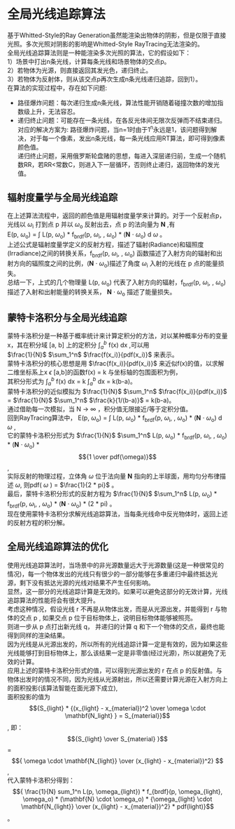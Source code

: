 # 全局光线追踪算法
基于Whitted-Style的Ray Generation虽然能渲染出物体的阴影，但是仅限于直接光照。多次光照对阴影的影响是Whitted-Style RayTracing无法渲染的。<br>
全局光线追踪算法则是一种能渲染多次光照的算法，它的假设如下：<br>
1）场景中打出n条光线，计算每条光线和场景物体的交点p。<br>
2）若物体为光源，则直接返回其发光色，递归终止。<br>
3）若物体为反射体，则从该交点p再次生成n条光线递归追踪，回到1）。<br>
在算法的实现过程中，存在如下问题: <br>
- 路径爆炸问题：每次递归生成n条光线，算法性能开销随着碰撞次数的增加指数级上升，无法容忍。
- 递归终止问题：可能存在一条光线，在各反光体间无限次反弹而不结束递归。<br>
对应的解决方案为:
路径爆炸问题，当n=1时由于1<sup>n</sup>永远是1，该问题得到解决，对于每一个像素，发出n条光线，每一条光线应用RT算法，即可得到像素颜色值。<br>
递归终止问题，采用俄罗斯轮盘赌的思想，每进入深层递归前，生成一个随机数RR，若RR<常数C，则进入下一层循环，否则终止递归，返回物体的发光值。<br>

## 辐射度量学与全局光线追踪
在上述算法流程中，返回的颜色值是用辐射度量学来计算的。对于一个反射点p，光线以 $\omega$<sub>i</sub> 打到点 p 并以 $\omega$<sub>o</sub> 反射出去，点 p 的法向量为 $\mathbf{N}$ ,有<br>
E(p, $\omega$<sub>o</sub>) = $\int$ L(p, $\omega$<sub>o</sub>) * f<sub>brdf</sub>(p, $\omega$<sub>i</sub>, , $\omega$<sub>o</sub>) * ($\mathbf{N}$ $\cdot$ $\omega$<sub>o</sub>) d $\omega$ 。<br>
上述公式是辐射度量学定义的反射方程，描述了辐射(Radiance)和辐照度(Irradiance)之间的转换关系，f<sub>brdf</sub>(p, $\omega$<sub>i</sub>, , $\omega$<sub>o</sub>) 函数描述了入射方向的辐射和出射方向的辐照度之间的比例，($\mathbf{N}$ $\cdot$ $\omega$<sub>o</sub>)描述了角度 $\omega$<sub>i</sub> 入射的光线在 p 点的能量损失。<br>
总结一下，上式的几个物理量 L(p, $\omega$<sub>o</sub>) 代表了入射方向的辐射，f<sub>brdf</sub>(p, $\omega$<sub>i</sub>, , $\omega$<sub>o</sub>) 描述了入射和出射能量的转换关系， $\mathbf{N}$ $\cdot$ $\omega$<sub>o</sub> 描述了能量损失。<br>

## 蒙特卡洛积分与全局光线追踪
蒙特卡洛积分是一种基于概率统计来计算定积分的方法，对以某种概率分布的变量x，其在积分域 [a, b] 上的定积分 $\int_a^b$ f(x) dx ,可以用<br> 
$\frac{1}{N}$ $\sum_1^n$ $\frac{f(x_i)}{pdf(x_i)}$ 来表示。<br>
蒙特卡洛积分的核心思想是用 $\frac{f(x_i)}{pdf(x_i)}$ 来近似f(x)的值，以求解二维坐标系上x $\epsilon$ [a,b]的函数f(x) = k 与坐标轴的包围面积为例，<br>
其积分形式为 $\int_a^b$ f(x) dx = k $\int_a^b$ dx = k(b-a)。<br>
蒙特卡洛积分的近似模拟为 $\frac{1}{N}$ $\sum_1^n$ $\frac{f(x_i)}{pdf(x_i)}$ = $\frac{1}{N}$ $\sum_1^n$ $\frac{k}{1/(b-a)}$ = k(b-a)。<br>
通过借助每一次模拟，当 N -> $\infty$ ，积分值无限接近/等于定积分值。<br>
回到RayTracing算法中， E(p, $\omega$<sub>o</sub>) = $\int$ L(p, $\omega$<sub>o</sub>) * f<sub>brdf</sub>(p, $\omega$<sub>i</sub>, , $\omega$<sub>o</sub>) * ($\mathbf{N}$ $\cdot$ $\omega$<sub>o</sub>) d $\omega$ ,<br>
它的蒙特卡洛积分形式为 $\frac{1}{N}$ $\sum_1^n$ L(p, $\omega$<sub>o</sub>) * f<sub>brdf</sub>(p, $\omega$<sub>i</sub>, , $\omega$<sub>o</sub>) * ($\mathbf{N}$ $\cdot$ $\omega$<sub>o</sub>) * $${1 \over pdf(\omega)}$$ , <br>
实际反射的物理过程，立体角 $\omega$ 位于法向量 $\mathbf{N}$ 指向的上半球面，用均匀分布律描述 $\omega$, 则pdf( $\omega$ ) = $\frac{1}{2 * pi}$ 。 <br>
最后，蒙特卡洛积分形式的反射方程为 $\frac{1}{N}$ $\sum_1^n$ L(p, $\omega$<sub>o</sub>) * f<sub>brdf</sub>(p, $\omega$<sub>i</sub>, , $\omega$<sub>o</sub>) * ($\mathbf{N}$ $\cdot$ $\omega$<sub>o</sub>) * (2 * pi) 。<br>
现在使用蒙特卡洛积分求解光线追踪算法，当每条光线命中反光物体时，返回上述的反射方程的积分解。

## 全局光线追踪算法的优化
使用光线追踪算法时，当场景中的非光源数量远大于光源数量(这是一种很常见的情况)，每一个物体发出的光线只有很少的一部分能够在多重递归中最终抵达光源，剩下没有抵达光源的光线对结果不产生任何影响。<br>
显然，这一部分的光线追踪计算是无效的。如果可以避免这部分的无效计算，光线追踪算法的性能将会有很大提升。<br>
考虑这种情况，假设光线 r 不再是从物体出发，而是从光源出发，并能得到 r 与物体的交点 p , 如果交点 p 位于目标物体上，说明目标物体能够被照亮。<br>
则进一步从 p 点打出新光线 q， 并递归的计算 q 和下一个物体的交点，最终也能得到同样的渲染结果。<br>
因为光线是从光源出发的，所以所有的光线追踪计算一定是有效的，因为如果这些光线能够打到目标物体上，那么该结果一定是非零值(经过光源)，所以就避免了无效的计算。<br>
应用上述的蒙特卡洛积分形式的值，可以得到光源出发的 r 在点 p 的反射值。与物体出发时的情况不同，因为光线从光源射出，所以还需要计算光源在入射方向上的面积投影(该算法智能在面光源下成立),<br>
面积投影的值为 $${S_{light} * {(x_{light} - x_{material})^2 \over \omega \cdot \mathbf{N_light} }   = S_{material}}$$ , 即：<br>
$${S_{light} \over S_{material} }$$ = $${ \omega \cdot \mathbf{N_{light}} \over (x_{light} - x_{material})^2} $$ ,<br>
代入蒙特卡洛积分得到： $${ \frac{1}{N} sum_1^n L(p, \omega_{light}) * f_{brdf}(p, \omega_{light}, \omega_o) * (\mathbf{N} \cdot \omega_o) * {\omega_{light} \cdot \mathbf{N_{light}} \over (x_{light} - x_{material})^2} * pdf(light)}$$  。
